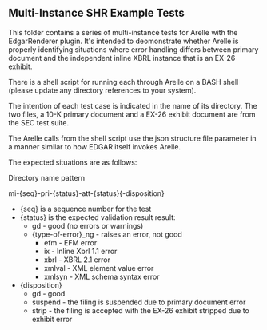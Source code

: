## Multi-Instance SHR Example Tests

This folder contains a series of multi-instance tests for Arelle with the EdgarRenderer plugin.  It's intended to deomonstrate whether Arelle is properly identifying situations where error handling differs between primary document and the independent inline XBRL instance that is an EX-26 exhibit.

There is a shell script for running each through Arelle on a BASH shell (please update any directory references to your system).

The intention of each test case is indicated in the name of its directory.  The two files, a 10-K primary document and a EX-26 exhibit document are from the SEC test suite.

The Arelle calls from the shell script use the json structure file parameter in a manner similar to how EDGAR itself invokes Arelle.

The expected situations are as follows:

Directory name pattern

mi-{seq}-pri-{status}-att-{status}{-disposition}

 * {seq} is a sequence number for the test
 * {status} is the expected validation result result:
     * gd - good (no errors or warnings)
     * {type-of-error}_ng - raises an error, not good
          * efm - EFM error
          * ix - Inline Xbrl 1.1 error
          * xbrl - XBRL 2.1 error
          * xmlval - XML element value error
          * xmlsyn - XML schema syntax error
 * {disposition} 
     * gd - good
     * suspend - the filing is suspended due to primary document error
     * strip - the filing is accepted with the EX-26 exhibit stripped due to exhibit error

